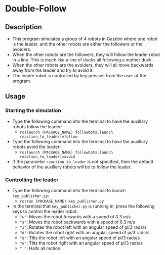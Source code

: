 # Double-Follow

## Description

* This program simulates a group of 4 robots in Gazebo where one robot is the leader, and the other robots are either the followers or the avoiders.
* When the other robots are the followers, they will follow the leader robot in a line. This is much like a line of ducks all following a mother duck.
* When the other robots are the avoiders, they will all move backwards away from the leader and try to avoid it.
* The leader robot is controlled by key presses from the user of the program.

## Usage

### Starting the simulation

* Type the following command into the terminal to have the auxillary robots follow the leader: 
  * <code>roslaunch (PACKAGE_NAME) followbots.launch reaction_to_leader:=follow</code>
* Type the following command into the terminal to have the auxillary robots avoid the leader: 
  * <code>roslaunch (PACKAGE_NAME) followbots.launch reaction_to_leader:=avoid</code>
* If the parameter <code>reaction_to_leader</code> is not specified, then the default behavior of the auxillary robots will be to follow the leader.

### Controlling the leader

* Type the following command into the terminal to launch <code>key_publisher.py</code>:
  * <code>rosrun (PACKAGE_NAME) key_publisher.py</code>
* In the terminal that <code>key_publisher.py</code> is running in, press the following keys to control the leader robot:
  * <code>"w"</code>: Moves the robot forwards with a speed of 0.3 m/s
  * <code>"s"</code>: Moves the robot backwards with a speed of 0.3 m/s
  * <code>"a"</code>: Rotates the robot left with an angular speed of pi/3 rads/s
  * <code>"d"</code>: Rotates the robot right with an angular speed of pi/3 rads/s
  * <code>"q"</code>: Tilts the robot left with an angular speed of pi/3 rads/s
  * <code>"e"</code>: Tilts the robot right with an angular speed of pi/3 rads/s
  * <code>" "</code>: Halts all motion
